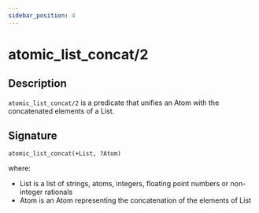 ```yaml
---
sidebar_position: 4
---
```

[//]: # (This file is auto-generated. Please do not modify it yourself.)

# atomic_list_concat/2

## Description

`atomic_list_concat/2` is a predicate that unifies an Atom with the concatenated elements of a List.

## Signature

```text
atomic_list_concat(+List, ?Atom)
```

where:

- List is a list of strings, atoms, integers, floating point numbers or non\-integer rationals
- Atom is an Atom representing the concatenation of the elements of List
